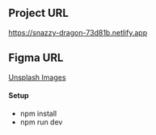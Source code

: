 ## Project URL 
https://snazzy-dragon-73d81b.netlify.app

## Figma URL

[Unsplash Images](https://www.figma.com/file/O2MaAAlr4nznh7m53azatL/Unsplash-images?node-id=0%3A1&t=cYDOCgqOs9IX2If0-1)


#### Setup

- npm install
- npm run dev


